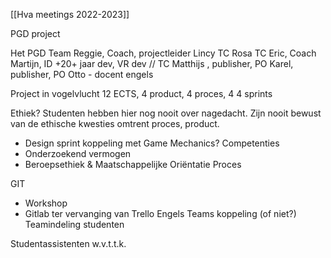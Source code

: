 [[Hva meetings 2022-2023]]

PGD project

Het PGD Team
Reggie, Coach, projectleider
Lincy TC
Rosa TC
Eric, Coach
Martijn, ID +20+ jaar dev, VR dev // TC
Matthijs , publisher, PO
Karel, publisher, PO
Otto - docent engels

Project in vogelvlucht
12 ECTS, 4 product, 4 proces, 4 
4 sprints

Ethiek? Studenten hebben hier nog nooit over nagedacht. Zijn nooit bewust van de ethische kwesties omtrent proces, product.

- Design sprint koppeling met Game Mechanics?
Competenties
- Onderzoekend vermogen
- Beroepsethiek & Maatschappelijke Oriëntatie
Proces

GIT
- Workshop
- Gitlab ter vervanging van Trello
Engels
Teams koppeling (of niet?)
Teamindeling studenten


Studentassistenten
w.v.t.t.k.